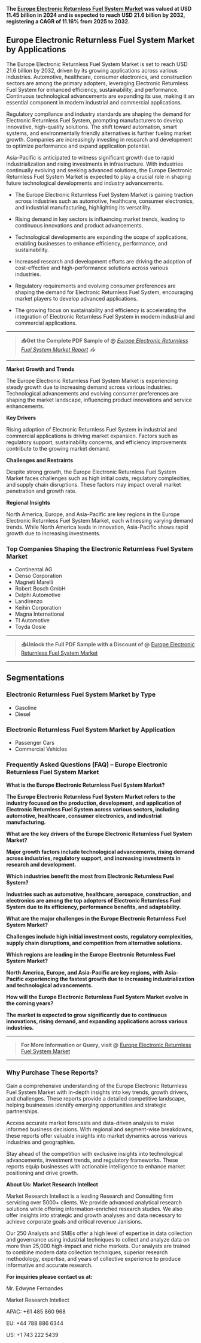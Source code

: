 <p><strong>The <a href="https://www.marketresearchintellect.com/download-sample/?rid=910388&amp;utm_source=Pulse-April-Europe&amp;utm_medium=852">Europe Electronic Returnless Fuel System Market</a> was valued at USD 11.45 billion in 2024 and is expected to reach USD 21.6 billion by 2032, registering a CAGR of 11.16% from 2025 to 2032.</strong></p><h2>Europe Electronic Returnless Fuel System Market by Applications&nbsp;</h2><p><p>The Europe Electronic Returnless Fuel System Market is set to reach USD 21.6 billion by 2032, driven by its growing applications across various industries. Automotive, healthcare, consumer electronics, and construction sectors are among the primary adopters, leveraging Electronic Returnless Fuel System for enhanced efficiency, sustainability, and performance. Continuous technological advancements are expanding its use, making it an essential component in modern industrial and commercial applications.</p><p>Regulatory compliance and industry standards are shaping the demand for Electronic Returnless Fuel System, prompting manufacturers to develop innovative, high-quality solutions. The shift toward automation, smart systems, and environmentally friendly alternatives is further fueling market growth. Companies are increasingly investing in research and development to optimize performance and expand application potential.</p><p>Asia-Pacific is anticipated to witness significant growth due to rapid industrialization and rising investments in infrastructure. With industries continually evolving and seeking advanced solutions, the Europe Electronic Returnless Fuel System Market is expected to play a crucial role in shaping future technological developments and industry advancements.</p></p><ul><li><p>The Europe Electronic Returnless Fuel System Market is gaining traction across industries such as automotive, healthcare, consumer electronics, and industrial manufacturing, highlighting its versatility.</p></li><li><p>Rising demand in key sectors is influencing market trends, leading to continuous innovations and product advancements.</p></li><li><p>Technological developments are expanding the scope of applications, enabling businesses to enhance efficiency, performance, and sustainability.</p></li><li><p>Increased research and development efforts are driving the adoption of cost-effective and high-performance solutions across various industries.</p></li><li><p>Regulatory requirements and evolving consumer preferences are shaping the demand for Electronic Returnless Fuel System, encouraging market players to develop advanced applications.</p></li><li><p>The growing focus on sustainability and efficiency is accelerating the integration of Electronic Returnless Fuel System in modern industrial and commercial applications.</p></li></ul><hr /><blockquote><p><strong><span class="font-[700]">📥Get the Complete PDF Sample of @ </span></strong><em><span class="font-[700]"><a href="https://www.marketresearchintellect.com/download-sample/?rid=910388&amp;utm_source=Pulse-April-Europe&amp;utm_medium=852" target="_blank" data-tracking-control-name="article-ssr-frontend-pulse_little-text-block" data-tracking-will-navigate="" data-test-link="">Europe Electronic Returnless Fuel System Market Report</a>&nbsp;📥</span></em></p></blockquote><hr /><p class="" data-start="77" data-end="360"><strong data-start="77" data-end="105">Market Growth and Trends</strong></p><p class="" data-start="77" data-end="360">The Europe Electronic Returnless Fuel System Market is experiencing steady growth due to increasing demand across various industries. Technological advancements and evolving consumer preferences are shaping the market landscape, influencing product innovations and service enhancements.</p><p class="" data-start="362" data-end="606"><strong data-start="362" data-end="377">Key Drivers</strong></p><p class="" data-start="362" data-end="606">Rising adoption of Electronic Returnless Fuel System in industrial and commercial applications is driving market expansion. Factors such as regulatory support, sustainability concerns, and efficiency improvements contribute to the growing market demand.</p><p class="" data-start="608" data-end="849"><strong data-start="608" data-end="637">Challenges and Restraints</strong></p><p class="" data-start="608" data-end="849">Despite strong growth, the Europe Electronic Returnless Fuel System Market faces challenges such as high initial costs, regulatory complexities, and supply chain disruptions. These factors may impact overall market penetration and growth rate.</p><p class="" data-start="851" data-end="1095"><strong data-start="851" data-end="872">Regional Insights</strong></p><p class="" data-start="851" data-end="1095">North America, Europe, and Asia-Pacific are key regions in the Europe Electronic Returnless Fuel System Market, each witnessing varying demand trends. While North America leads in innovation, Asia-Pacific shows rapid growth due to increasing investments.</p><p><h3>Top Companies Shaping the Electronic Returnless Fuel System Market </h3><ul><li>Continental AG</li><li>Denso Corporation</li><li>Magneti Marelli</li><li>Robert Bosch GmbH</li><li>Delphi Automotive</li><li>Landirenzo</li><li>Keihin Corporation</li><li>Magna International</li><li>TI Automotive</li><li>Toyda Gosie</li></ul></p><hr /><blockquote><p><strong>📥Unlock the Full PDF Sample with a Discount of @</strong> <a href="https://www.marketresearchintellect.com/ask-for-discount/?rid=910388&amp;utm_source=Pulse-April-Europe&amp;utm_medium=852">Europe Electronic Returnless Fuel System Market</a></p></blockquote><hr /><p><h2>Segmentations</h2><h3>Electronic Returnless Fuel System Market by Type</h3><ul><li>Gasoline</li><li>Diesel</li></ul><h3>Electronic Returnless Fuel System Market by Application</h3><ul><li>Passenger Cars</li><li>Commercial Vehicles</li></ul></p><h3><strong>Frequently Asked Questions (FAQ) &ndash; Europe Electronic Returnless Fuel System Market</strong></h3><p><strong>What is the Europe Electronic Returnless Fuel System Market?</strong></p><p><strong>The Europe Electronic Returnless Fuel System Market refers to the industry focused on the production, development, and application of Electronic Returnless Fuel System across various sectors, including automotive, healthcare, consumer electronics, and industrial manufacturing.</strong></p><p><strong>What are the key drivers of the Europe Electronic Returnless Fuel System Market?</strong></p><p><strong>Major growth factors include technological advancements, rising demand across industries, regulatory support, and increasing investments in research and development.</strong></p><p><strong>Which industries benefit the most from Electronic Returnless Fuel System?</strong></p><p><strong>Industries such as automotive, healthcare, aerospace, construction, and electronics are among the top adopters of Electronic Returnless Fuel System due to its efficiency, performance benefits, and adaptability.</strong></p><p><strong>What are the major challenges in the Europe Electronic Returnless Fuel System Market?</strong></p><p><strong>Challenges include high initial investment costs, regulatory complexities, supply chain disruptions, and competition from alternative solutions.</strong></p><p><strong>Which regions are leading in the Europe Electronic Returnless Fuel System Market?</strong></p><p><strong>North America, Europe, and Asia-Pacific are key regions, with Asia-Pacific experiencing the fastest growth due to increasing industrialization and technological advancements.</strong></p><p><strong>How will the Europe Electronic Returnless Fuel System Market evolve in the coming years?</strong></p><p><strong>The market is expected to grow significantly due to continuous innovations, rising demand, and expanding applications across various industries.</strong></p><hr /><blockquote><p><span class="font-[700]"><strong>For More Information or Query, visit&nbsp;@</strong>&nbsp;</span><span class="font-[700]"><a href="https://www.marketresearchintellect.com/product/global-electronic-returnless-fuel-system-market/?utm_source=Linkedin&utm_medium=852" target="_blank" data-tracking-control-name="article-ssr-frontend-pulse_little-text-block" data-tracking-will-navigate="" data-test-link="">Europe Electronic Returnless Fuel System Market</a></span></p></blockquote><hr /><h3><strong data-start="0" data-end="31">Why Purchase These Reports?</strong></h3><p class="" data-start="35" data-end="297">Gain a comprehensive understanding of the Europe Electronic Returnless Fuel System Market with in-depth insights into key trends, growth drivers, and challenges. These reports provide a detailed competitive landscape, helping businesses identify emerging opportunities and strategic partnerships.</p><p class="" data-start="299" data-end="540">Access accurate market forecasts and data-driven analysis to make informed business decisions. With regional and segment-wise breakdowns, these reports offer valuable insights into market dynamics across various industries and geographies.</p><p class="" data-start="542" data-end="784">Stay ahead of the competition with exclusive insights into technological advancements, investment trends, and regulatory frameworks. These reports equip businesses with actionable intelligence to enhance market positioning and drive growth.</p><p><strong><span class="font-[700]">About Us: Market Research Intellect</span></strong></p><p><span class="">Market Research Intellect is a leading Research and Consulting firm servicing over 5000+ clients. We provide advanced analytical research solutions while offering information-enriched research studies.&nbsp;</span>We also offer insights into strategic and growth analyses and data necessary to achieve corporate goals and critical revenue Janisions.</p><p><span class="">Our 250 Analysts and SMEs offer a high level of expertise in data collection and governance using industrial techniques to collect and analyze data on more than 25,000 high-impact and niche markets. Our analysts are trained to combine modern data collection techniques, superior research methodology, expertise, and years of collective experience to produce informative and accurate research.</span></p><p><strong>For inquiries please contact us at:</strong></p><p>Mr. Edwyne Fernandes</p><p>Market Research Intellect</p><p>APAC: +61 485 860 968</p><p>EU: +44 788 886 6344</p><p>US: +1 743 222 5439</p>
